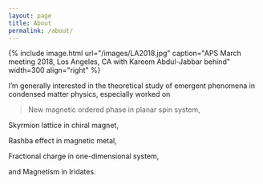 ```yaml
---
layout: page
title: About
permalink: /about/
---
```


{% include image.html url="/images/LA2018.jpg" caption="APS March meeting 2018, Los Angeles, CA with Kareem Abdul-Jabbar behind" width=300 align="right" %}

	

I’m generally interested in the theoretical study of emergent phenomena in condensed matter physics, especially worked on

          

> New magnetic ordered phase in planar spin system,
> 
Skyrmion lattice in chiral magnet,
>
Rashba effect in magnetic metal,
>
Fractional charge in one-dimensional system,
>
and Magnetism in Iridates.